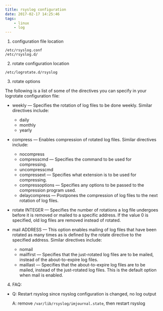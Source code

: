 ```yaml
---
title: rsyslog configuration
date: 2017-02-17 14:25:46
tags:
    - linux
    - log
---
```

1. configuration file location

```
/etc/rsyslog.conf
/etc/rsyslog.d/
```
<!-- more -->
2. rotate configuration location

```
/etc/logrotate.d/rsyslog
```

3. rotate options

The following is a list of some of the directives you can specify in your logrotate configuration file:

- weekly — Specifies the rotation of log files to be done weekly. Similar directives include:
    - daily
    - monthly
    - yearly

- compress — Enables compression of rotated log files. Similar directives include:
    - nocompress
    - compresscmd — Specifies the command to be used for compressing.
    - uncompresscmd
    - compressext — Specifies what extension is to be used for compressing.
    - compressoptions — Specifies any options to be passed to the compression program used.
    - delaycompress — Postpones the compression of log files to the next rotation of log files.

- rotate INTEGER  — Specifies the number of rotations a log file undergoes before it is removed or mailed to a specific address. If the value 0 is specified, old log files are removed instead of rotated.

- mail ADDRESS  — This option enables mailing of log files that have been rotated as many times as is defined by the rotate directive to the specified address. Similar directives include:
    - nomail
    - mailfirst — Specifies that the just-rotated log files are to be mailed, instead of the about-to-expire log files.
    - maillast — Specifies that the about-to-expire log files are to be mailed, instead of the just-rotated log files. This is the default option when mail is enabled.

4. FAQ:

- Q: Restart rsyslog since rsyslog configuration is changed, no log output

  A: remove `/var/lib/rsyslog/imjournal.state`, then restart rsyslog